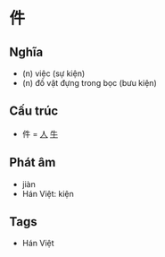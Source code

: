 # 件

## Nghĩa

* (n) việc (sự kiện)
* (n) đồ vật đựng trong bọc (bưu kiện)

## Cấu trúc
* 件 = [人](人.md) [牛](牛.md)

## Phát âm

* jiàn
* Hán Việt: kiện

## Tags
* Hán Việt

<script>window.HANZI_FIELD='件';</script>
